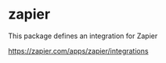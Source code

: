 # zapier
This package defines an integration for Zapier

https://zapier.com/apps/zapier/integrations


